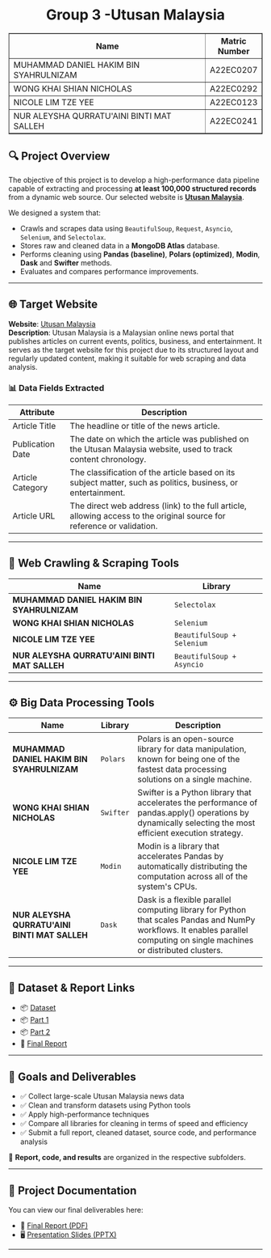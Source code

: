 <h1 align="center"> 
  Group 3 -Utusan Malaysia
  <br>
</h1>

<table border="solid" align="center">
  <tr>
    <th>Name</th>
    <th>Matric Number</th>
  </tr>
  <tr>
    <td width=80%>MUHAMMAD DANIEL HAKIM BIN SYAHRULNIZAM</td>
    <td>A22EC0207</td>
  </tr>
  <tr>
    <td width=80%>WONG KHAI SHIAN NICHOLAS</td>
    <td>A22EC0292</td>
  </tr>
  <tr>
    <td width=80%>NICOLE LIM TZE YEE </td>
    <td>A22EC0123</td>
  </tr>
  <tr>
    <td width=80%>NUR ALEYSHA QURRATU'AINI BINTI MAT SALLEH</td>
    <td>A22EC0241</td>
  </tr>
</table>
<!-- <br>
<div align='center'>
<img src='https://www.jeveuxetredatascientist.fr/wp-content/uploads/2022/06/BeautifulSoup.jpg' height=200 width=300 alt='beautiful soup'>
</div>
<br> -->

## 🔍 Project Overview

The objective of this project is to develop a high-performance data pipeline capable of extracting and processing **at least 100,000 structured records** from a dynamic web source. Our selected website is **[Utusan Malaysia](https://www.utusan.com.my/)**.

We designed a system that:
- Crawls and scrapes data using `BeautifulSoup`, `Request`, `Asyncio`, `Selenium`, and `Selectolax`.
- Stores raw and cleaned data in a **MongoDB Atlas** database.
- Performs cleaning using **Pandas (baseline)**, **Polars (optimized)**, **Modin**, **Dask** and **Swifter** methods.
- Evaluates and compares performance improvements.

---

## 🌐 Target Website

**Website**: [Utusan Malaysia](https://www.utusan.com.my/)  
**Description**: Utusan Malaysia is a Malaysian online news portal that publishes articles on current events, politics, business, and entertainment. It serves as the target website for this project due to its structured layout and regularly updated content, making it suitable for web scraping and data analysis.

### 📊 Data Fields Extracted

| Attribute        | Description                                                                 |
|------------------|-----------------------------------------------------------------------------|
| Article Title    | The headline or title of the news article.  |
| Publication Date | The date on which the article was published on the Utusan Malaysia website, used to track content chronology. |
| Article Category | The classification of the article based on its subject matter, such as politics, business, or entertainment.  |
| Article URL | The direct web address (link) to the full article, allowing access to the original source for reference or validation. |

---

## 🧰 Web Crawling & Scraping Tools

| Name                                             | Library            | 
|--------------------------------------------------|--------------------|
| **MUHAMMAD DANIEL HAKIM BIN SYAHRULNIZAM**       | `Selectolax`       | 
| **WONG KHAI SHIAN NICHOLAS**                     | `Selenium`         | 
| **NICOLE LIM TZE YEE**                           | `BeautifulSoup + Selenium`    | 
| **NUR ALEYSHA QURRATU'AINI BINTI MAT SALLEH**    | `BeautifulSoup + Asyncio`    | 

---

## ⚙️ Big Data Processing Tools

| Name                          | Library   | Description |
|-------------------------------|-----------|-------------|
| **MUHAMMAD DANIEL HAKIM BIN SYAHRULNIZAM**        | `Polars`  | Polars is an open-source library for data manipulation, known for being one of the fastest data processing solutions on a single machine.  |
| **WONG KHAI SHIAN NICHOLAS**      | `Swifter`   |Swifter is a Python library that accelerates the performance of pandas.apply() operations by dynamically selecting the most efficient execution strategy. |
| **NICOLE LIM TZE YEE**        | `Modin`  | Modin is a library that accelerates Pandas by automatically distributing the computation across all of the system's CPUs. |
| **NUR ALEYSHA QURRATU'AINI BINTI MAT SALLEH**             | `Dask`    | Dask is a flexible parallel computing library for Python that scales Pandas and NumPy workflows. It enables parallel computing on single machines or distributed clusters.  |

---

## 📁 Dataset & Report Links

- 📦 [Dataset](https://github.com/Jingyong14/HPDP02/tree/main/2425/project/p1/Group%203/data)    
- 📦 [Part 1](https://github.com/Jingyong14/HPDP02/tree/main/2425/project/p1/Group%203/p1)
- 📦 [Part 2](https://github.com/Jingyong14/HPDP02/tree/main/2425/project/p1/Group%203/p2)    
- 📄 [Final Report](https://github.com/Jingyong14/HPDP02/tree/main/2425/project/p1/Group%203/report)

---

## 🎯 Goals and Deliverables

- ✅ Collect large-scale Utusan Malaysia news data
- ✅ Clean and transform datasets using Python tools
- ✅ Apply high-performance techniques 
- ✅ Compare all libraries for cleaning in terms of speed and efficiency
- ✅ Submit a full report, cleaned dataset, source code, and performance analysis

📄 **Report, code, and results** are organized in the respective subfolders.

---

## 📄 Project Documentation

You can view our final deliverables here:

- 📘 [Final Report (PDF)](https://github.com/Jingyong14/HPDP02/blob/main/2425/project/p1/Group%203/report/Group%203_Project%201_Report.pdf)
- 🖥️ [Presentation Slides (PPTX)](report/Presentation_Slides.pptx)

---
